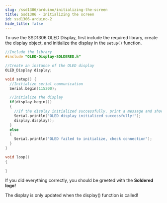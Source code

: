 ```yaml
---
slug: /ssd1306/arduino/initializing-the-screen
title: Ssd1306 - Initializing the screen
id: ssd1306-arduino-2
hide_title: false
---
```


To use the SSD1306 OLED Display, first include the required library, create the display object, and initialize the display in the `setup()` function.

```cpp
//Include the library
#include "OLED-Display-SOLDERED.h"

//Create an instance of the OLED display
OLED_Display display;

void setup() {
  //Initialize serial communication
  Serial.begin(115200);

  //Initialize the display
  if(display.begin())
  {
    //If the display initialized successfully, print a message and show the logo on the display
    Serial.println("OLED display initialized successfully!");
    display.display();
  }
  else
  {
    Serial.println("OLED failed to initialize, check connection");
  }
}

void loop()
{
  
}

```
<InfoBox>If you did everything correctly, you should be greeted with the **Soldered logo!**</InfoBox>

<CenteredImage src="/img/ssd1306/splash.png" alt="Splash screen"/>


<FunctionDocumentation
  functionName="display.begin()"
  description="Initializes the OLED Display, setting up communication over I2C and setting the resolution to 128x64"
  returnDescription="Boolean value, returns true if the display was successfully initialized, false if not"
  parameters={[]}
/>

<FunctionDocumentation
  functionName="display.display()"
  description="Displays the content that was previously defined to be drawn"
  returnDescription="None"
  parameters={[]}
/>

<WarningBox>The display is only updated when the display() function is called!</WarningBox>